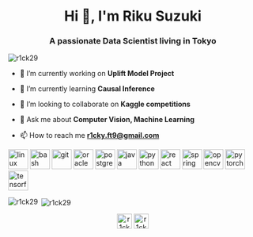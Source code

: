 <h1 align="center">Hi 👋, I'm Riku Suzuki</h1>
<h3 align="center">A passionate Data Scientist living in Tokyo</h3>

<p align="left"> <img src="https://komarev.com/ghpvc/?username=r1ck29" alt="r1ck29" /> </p>

- 🔭 I’m currently working on **Uplift Model Project**

- 🌱 I’m currently learning **Causal Inference**

- 👯 I’m looking to collaborate on **Kaggle competitions**

- 💬 Ask me about **Computer Vision, Machine Learning**

- 📫 How to reach me **r1cky.ft9@gmail.com**

<p align="left">
<img src="https://www.vectorlogo.zone/logos/linux/linux-icon.svg" alt="linux" width="40" height="40"/>
<img src="https://www.vectorlogo.zone/logos/gnu_bash/gnu_bash-icon.svg" alt="bash" width="40" height="40"/> 
<img src="https://www.vectorlogo.zone/logos/git-scm/git-scm-icon.svg" alt="git" width="40" height="40"/> 
<img src="https://www.vectorlogo.zone/logos/oracle/oracle-icon.svg" alt="oracle" width="40" height="40"/> 
<img src="https://www.vectorlogo.zone/logos/postgresql/postgresql-icon.svg" alt="postgresql" width="40" height="40"/>
<img src="https://www.vectorlogo.zone/logos/java/java-icon.svg" alt="java" width="40" height="40"/>
<img src="https://www.vectorlogo.zone/logos/python/python-icon.svg" alt="python" width="40" height="40"/>
<img src="https://www.vectorlogo.zone/logos/reactjs/reactjs-icon.svg"  alt="react" width="40" height="40"/> 
<img src="https://www.vectorlogo.zone/logos/springio/springio-icon.svg" alt="spring" width="40" height="40"/> 
<img src="https://www.vectorlogo.zone/logos/opencv/opencv-icon.svg" alt="opencv" width="40" height="40"/> 
<img src="https://www.vectorlogo.zone/logos/pytorch/pytorch-icon.svg" alt="pytorch" width="40" height="40"/> 
<img src="https://www.vectorlogo.zone/logos/tensorflow/tensorflow-icon.svg" alt="tensorflow" width="40" height="40"/></p>
<p><img align="left" src="https://github-readme-stats.vercel.app/api/top-langs/?username=r1ck29&layout=compact&hide=html" alt="r1ck29" /></p>

<p>&nbsp;<img align="center" src="https://github-readme-stats.vercel.app/api?username=r1ck29&show_icons=true" alt="r1ck29" /></p>

<p align="center">
<a href="https://twitter.com/r1cky_90" target="blank"><img align="center" src="https://cdn.jsdelivr.net/npm/simple-icons@3.0.1/icons/twitter.svg" alt="r1cky_90" height="30" width="30" /></a>
<a href="https://kaggle.com/r1cky7" target="blank"><img align="center" src="https://cdn.jsdelivr.net/npm/simple-icons@3.0.1/icons/kaggle.svg" alt="r1cky7" height="30" width="30" /></a>
</p>
